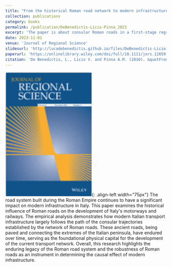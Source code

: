 ```yaml
---
title: "From the historical Roman road network to modern infrastructure in Italy"
collection: publications
category: books
permalink: /publication/DeBenedictis-Licio-Pinna_2023
excerpt: 'The paper is about consular Roman roads in a first-stage regression with modern infrastructure.'
date: 2023-11-01
venue: 'Journal of Regional Science'
slidesurl: 'http://lucadebenedictis.github.io/files/DeBenedictis-Licio-Pinna_2023 - Slides.pdf'
paperurl: 'https://onlinelibrary.wiley.com/doi/full/10.1111/jors.12659'
citation: 'De Benedictis, L., Licio V. and Pinna A.M. (2010). &quotFrom the historical Roman road network to modern infrastructure in Italy&quot; <i>Journal of Regional Science</i>. 63(5), 1162-1191.'
---
```


![Pub1](/images/JoRS.png){: .align-left width="75px"} The road system built during the Roman Empire continues to have a significant impact on modern infrastructure in Italy. This paper examines the historical influence of Roman roads on the development of Italy's motorways and railways. The empirical analysis demonstrates how modern Italian transport infrastructure largely follows the path of the consular trajectories established by the network of Roman roads. These ancient roads, being paved and connecting the extremes of the Italian peninsula, have endured over time, serving as the foundational physical capital for the development of the current transport network. Overall, this research highlights the enduring legacy of the Roman road system and the robustness of Roman roads as an instrument in determining the causal effect of modern infrastructure.

